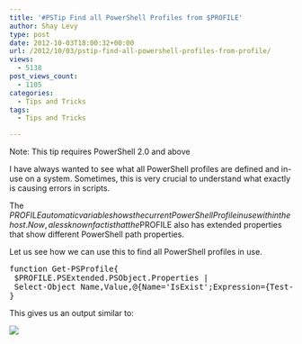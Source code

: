 ```yaml
---
title: '#PSTip Find all PowerShell Profiles from $PROFILE'
author: Shay Levy
type: post
date: 2012-10-03T18:00:32+00:00
url: /2012/10/03/pstip-find-all-powershell-profiles-from-profile/
views:
  - 5138
post_views_count:
  - 1105
categories:
  - Tips and Tricks
tags:
  - Tips and Tricks

---
```

Note: This tip requires PowerShell 2.0 and above

I have always wanted to see what all PowerShell profiles are defined and in-use on a system. Sometimes, this is very crucial to understand what exactly is causing errors in scripts.

The $PROFILE automatic variable shows the current PowerShell Profile in use within the host. Now, a less known fact is that the $PROFILE also has extended properties that show different PowerShell path properties.

Let us see how we can use this to find all PowerShell profiles in use.

<pre class="brush: powershell; title: ; notranslate" title="">function Get-PSProfile{
 $PROFILE.PSExtended.PSObject.Properties |
 Select-Object Name,Value,@{Name='IsExist';Expression={Test-Path -Path $_.Value -PathType Leaf}}
}
</pre>

This gives us an output similar to:

![](/images/Capture-copy.png)